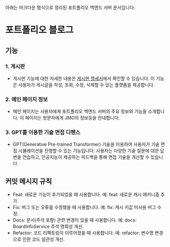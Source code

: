 아래는 마크다운 형식으로 정리된 포트폴리오 백엔드 서버 문서입니다:

# 포트폴리오 블로그

## 기능

### 1. 게시판

- 게시판 기능에 대한 자세한 내용은 [게시판 명세서](documents/board.md)에서 확인할 수 있습니다. 이 기능은 사용자가 게시글을 작성, 조회, 수정, 삭제할 수 있는 플랫폼을 제공합니다.

### 2. 메인 페이지 정보

- 메인 페이지는 사용자에게 포트폴리오 백엔드 서버의 주요 정보와 기능을 소개합니다. 이 페이지는 방문자에게 JMG의 정보등을 안내합니다.

### 3. GPT를 이용한 기술 면접 디펜스

- GPT(Generative Pre-trained Transformer) 기술을 이용하여 사용자가 기술 면접 시뮬레이션을 진행할 수 있는 기능입니다. 사용자는 다양한 기술 질문에 대한 답변을 연습하고, 인공지능이
  제공하는 피드백을 통해 면접 기술을 개선할 수 있습니다.

## 커밋 메시지 규칙

- Feat: 새로운 기능이 추가되었을 때 사용합니다. 예: feat: 새로운 캐시 메커니즘 추가.
- Fix: 버그 또는 오류를 수정했을 때 사용합니다. 예: fix: 캐시 키값 미사용 버그 수정.
- Docs: 문서(주석 포함) 관련 변경이 있을 때 사용합니다. 예: docs: BoardInfoService 주석 명확성 개선.
- Refactor: 코드 리팩토링이 이루어졌을 때 사용합니다. 예: refactor: 변수명 변경으로 인한 코드 일관성 개선.